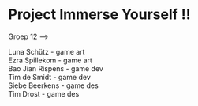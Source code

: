 # Project Immerse Yourself !!

Groep 12 -->

Luna Schütz - game art<br>
Ezra Spillekom - game art<br>
Bao Jian Rispens - game dev<br>
Tim de Smidt - game dev<br>
Siebe Beerkens - game des<br>
Tim Drost - game des<br>
